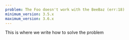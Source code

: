 ```yaml
---
problem: The Foo doesn't work with the BeeBaz (err:18)
minimum_version: 3.5.x
maximum_version: 3.6.x
---
```


This is where we write how to solve the problem
